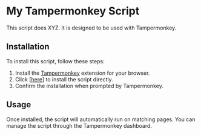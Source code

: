 # My Tampermonkey Script

This script does XYZ. It is designed to be used with Tampermonkey.

## Installation

To install this script, follow these steps:

1. Install the [Tampermonkey](https://www.tampermonkey.net/) extension for your browser.
2. Click [[here]([url](https://github.com/Mukeshjagannatham/Agent_activity_tracker/blob/main/tampermonkeyscript.user.js))] to install the script directly.
3. Confirm the installation when prompted by Tampermonkey.

## Usage

Once installed, the script will automatically run on matching pages. You can manage the script through the Tampermonkey dashboard.
